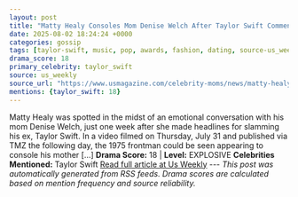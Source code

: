 ```yaml
---
layout: post
title: "Matty Healy Consoles Mom Denise Welch After Taylor Swift Comments"
date: 2025-08-02 18:24:24 +0000
categories: gossip
tags: [taylor-swift, music, pop, awards, fashion, dating, source-us_weekly, drama-explosive]
drama_score: 18
primary_celebrity: taylor_swift
source: us_weekly
source_url: "https://www.usmagazine.com/celebrity-moms/news/matty-healy-consoles-mom-denise-welch-after-taylor-swift-comments/"
mentions: {taylor_swift: 18}
---
```


Matty Healy was spotted in the midst of an emotional conversation with his mom Denise Welch, just one week after she made headlines for slamming his ex, Taylor Swift. In a video filmed on Thursday, July 31 and published via TMZ the following day, the 1975 frontman could be seen appearing to console his mother […] **Drama Score:** 18 | **Level:** EXPLOSIVE **Celebrities Mentioned:** Taylor Swift [Read full article at Us Weekly](https://www.usmagazine.com/celebrity-moms/news/matty-healy-consoles-mom-denise-welch-after-taylor-swift-comments/) --- *This post was automatically generated from RSS feeds. Drama scores are calculated based on mention frequency and source reliability.*